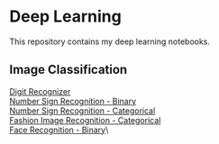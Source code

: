 # Deep Learning

This repository contains my deep learning notebooks. 

## Image Classification
[Digit Recognizer]()\
[Number Sign Recognition - Binary](https://github.com/Rtavakol/Deep-Learning/blob/master/Number%20Sign%20Recognition/Binary_classification.ipynb) \
[Number Sign Recognition - Categorical](https://github.com/Rtavakol/Deep-Learning/blob/master/Number%20Sign%20Recognition/Categorical_classification.ipynb)\
[Fashion Image Recognition -  Categorical](https://github.com/Rtavakol/Deep-Learning/blob/master/Fashion%20Image%20Recognition/Image%20Classification.ipynb)\
[Face Recognition - Binary](https://github.com/Rtavakol/Deep-Learning/blob/master/Happy%20or%20Sad/Happy%20or%20sad.ipynb)\



 
